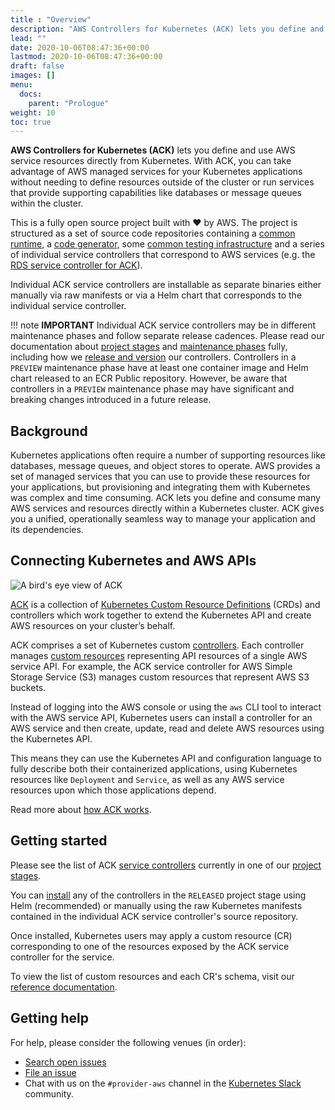 ```yaml
---
title : "Overview"
description: "AWS Controllers for Kubernetes (ACK) lets you define and use AWS service resources directly from Kubernetes"
lead: ""
date: 2020-10-06T08:47:36+00:00
lastmod: 2020-10-06T08:47:36+00:00
draft: false
images: []
menu: 
  docs:
    parent: "Prologue"
weight: 10
toc: true
---
```


**AWS Controllers for Kubernetes (ACK)** lets you define and use AWS service
resources directly from Kubernetes. With ACK, you can take advantage of AWS
managed services for your Kubernetes applications without needing to define
resources outside of the cluster or run services that provide supporting
capabilities like databases or message queues within the cluster.

This is a fully open source project built with ❤️  by AWS. The project is
structured as a set of source code repositories containing a
[common runtime][rt], a [code generator][code-gen], some
[common testing infrastructure][test-infra] and a series of individual service
controllers that correspond to AWS services (e.g. the
[RDS service controller for ACK][rds-controller]).

[rt]: https://github.com/aws-controllers-k8s/runtime
[code-gen]: https://github.com/aws-controllers-k8s/code-generator
[test-infra]: https://github.com/aws-controllers-k8s/test-infra
[rds-controller]: https://github.com/aws-controllers-k8s/rds-controller

Individual ACK service controllers are installable as separate binaries either
manually via raw manifests or via a Helm chart that corresponds to the
individual service controller.

!!! note **IMPORTANT**
    Individual ACK service controllers may be in different
    maintenance phases and follow separate release cadences. Please read our
    documentation about [project stages][proj-stages] and
    [maintenance phases][maint-phases] fully, including how we
    [release and version][rel-ver] our controllers. Controllers in a `PREVIEW`
    maintenance phase have at least one container image and Helm chart released to
    an ECR Public repository. However, be aware that controllers in a `PREVIEW`
    maintenance phase may have significant and breaking changes introduced in a
    future release.

[proj-stages]: https://aws-controllers-k8s.github.io/community/releases/#project-stages
[maint-phases]: https://aws-controllers-k8s.github.io/community/releases/#maintenance-phases
[rel-ver]: https://aws-controllers-k8s.github.io/community/releases/#releases-and-versioning

## Background

Kubernetes applications often require a number of supporting resources like
databases, message queues, and object stores to operate. AWS provides a set of
managed services that you can use to provide these resources for your
applications, but provisioning and integrating them with Kubernetes was complex
and time consuming. ACK lets you define and consume many AWS services and
resources directly within a Kubernetes cluster. ACK gives you a unified,
operationally seamless way to manage your application and its dependencies.

## Connecting Kubernetes and AWS APIs

![A bird's eye view of ACK](images/ack-birdseye-view.png)

[ACK][gh] is a collection of [Kubernetes Custom Resource Definitions][crd]
(CRDs) and controllers which work together to extend the Kubernetes API and
create AWS resources on your cluster’s behalf.

ACK comprises a set of Kubernetes custom [controllers][controller]. Each
controller manages [custom resources][crd] representing API resources of a
single AWS service API. For example, the ACK service controller for AWS Simple
Storage Service (S3) manages custom resources that represent AWS S3 buckets.

Instead of logging into the AWS console or using the `aws` CLI tool to interact
with the AWS service API, Kubernetes users can install a controller for an AWS
service and then create, update, read and delete AWS resources using the
Kubernetes API.

This means they can use the Kubernetes API and configuration language to fully
describe both their containerized applications, using Kubernetes resources like
`Deployment` and `Service`, as well as any AWS service resources upon which
those applications depend.

Read more about [how ACK works][how-it-works].

[gh]: https://github.com/aws-controllers-k8s/community
[controller]: https://kubernetes.io/docs/reference/glossary/?fundamental=true#term-controller
[crd]: https://kubernetes.io/docs/concepts/extend-kubernetes/api-extension/custom-resources/
[how-it-works]: https://aws-controllers-k8s.github.io/community/how-it-works/

## Getting started

Please see the list of ACK [service controllers][services] currently in one of
our [project stages][proj-stages].

You can [install][install] any of the controllers in the `RELEASED` project stage using
Helm (recommended) or manually using the raw Kubernetes manifests contained in
the individual ACK service controller's source repository.

[services]: https://aws-controllers-k8s.github.io/community/services/
[install]: https://aws-controllers-k8s.github.io/community/user-docs/install/

Once installed, Kubernetes users may apply a custom resource (CR) corresponding
to one of the resources exposed by the ACK service controller for the service.

To view the list of custom resources and each CR's schema, visit our
[reference documentation][ref-docs].

[ref-docs]: https://aws-controllers-k8s.github.io/community/reference/overview/

## Getting help

For help, please consider the following venues (in order):

* [Search open issues](https://github.com/aws/aws-controllers-k8s/issues)
* [File an issue](https://github.com/aws/aws-controllers-k8s/issues/new/choose)
* Chat with us on the `#provider-aws` channel in the [Kubernetes Slack](https://kubernetes.slack.com/) community.

